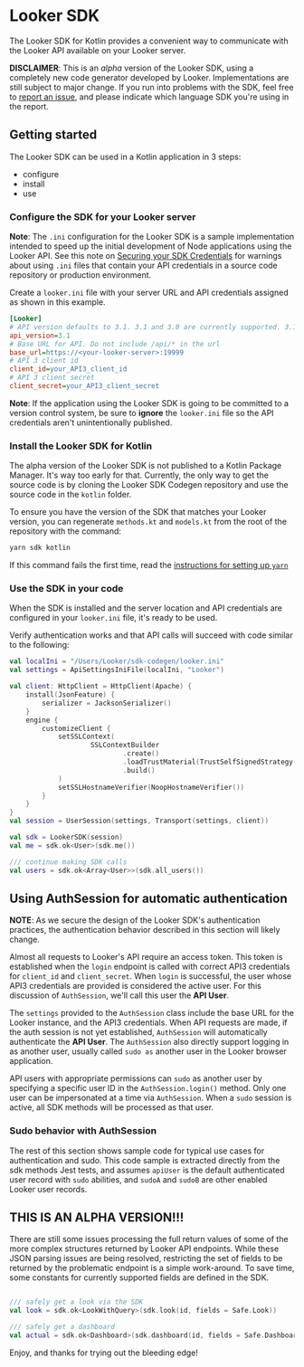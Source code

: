 # Looker SDK

The Looker SDK for Kotlin provides a convenient way to communicate with the Looker API available on your Looker server. 

**DISCLAIMER**: This is an _alpha_ version of the Looker SDK, using a completely new code generator developed by Looker. Implementations are still subject to major change. If you run into problems with the SDK, feel free to [report an issue](https://github.com/looker-open-source/sdk-codegen/issues), and please indicate which language SDK you're using in the report.

## Getting started

The Looker SDK can be used in a Kotlin application in 3 steps:

* configure
* install
* use

### Configure the SDK for your Looker server

**Note**: The `.ini` configuration for the Looker SDK is a sample implementation intended to speed up the initial development of Node applications using the Looker API. See this note on [Securing your SDK Credentials](https://github.com/looker-open-source/sdk-codegen/blob/master/README.md#securing-your-sdk-credentials) for warnings about using `.ini` files that contain your API credentials in a source code repository or production environment.

Create a `looker.ini` file with your server URL and API credentials assigned as shown in this example.

```ini
[Looker]
# API version defaults to 3.1. 3.1 and 3.0 are currently supported. 3.1 is highly recommended.
api_version=3.1
# Base URL for API. Do not include /api/* in the url
base_url=https://<your-looker-server>:19999
# API 3 client id
client_id=your_API3_client_id
# API 3 client secret
client_secret=your_API3_client_secret
```

**Note**: If the application using the Looker SDK is going to be committed to a version control system, be sure to
**ignore** the `looker.ini` file so the API credentials aren't unintentionally published.

### Install the Looker SDK for Kotlin

The alpha version of the Looker SDK is not published to a Kotlin Package Manager. It's way too early for that. Currently, the only way to get the source code is by cloning the Looker SDK Codegen repository and use the source code in the `kotlin` folder.

To ensure you have the version of the SDK that matches your Looker version, you can regenerate `methods.kt` and `models.kt` from the root of the repository with the command:

```bash
yarn sdk kotlin
```

If this command fails the first time, read the [instructions for setting up `yarn`](https://github.com/looker-open-source/sdk-codegen/blob/master/README.md#using-the-yarnnode-based-generator)

### Use the SDK in your code

When the SDK is installed and the server location and API credentials are configured in your `looker.ini` file, it's ready to be used.

Verify authentication works and that API calls will succeed with code similar to the following:

```kotlin
val localIni = "/Users/Looker/sdk-codegen/looker.ini"
val settings = ApiSettingsIniFile(localIni, "Looker")

val client: HttpClient = HttpClient(Apache) {
    install(JsonFeature) {
        serializer = JacksonSerializer()
    }
    engine {
        customizeClient {
            setSSLContext(
                    SSLContextBuilder
                            .create()
                            .loadTrustMaterial(TrustSelfSignedStrategy())
                            .build()
            )
            setSSLHostnameVerifier(NoopHostnameVerifier())
        }
    }
}
val session = UserSession(settings, Transport(settings, client))

val sdk = LookerSDK(session)
val me = sdk.ok<User>(sdk.me())

/// continue making SDK calls
val users = sdk.ok<Array<User>>(sdk.all_users())
```

## Using AuthSession for automatic authentication

**NOTE**: As we secure the design of the Looker SDK's authentication practices, the authentication behavior described in this section will likely change.

Almost all requests to Looker's API require an access token. This token is established when the `login` endpoint is called with correct API3 credentials for `client_id` and `client_secret`. When `login` is successful, the user whose API3 credentials are provided is considered the active user. For this discussion of `AuthSession`, we'll
call this user the **API User**.

The `settings` provided to the `AuthSession` class include the base URL for the Looker instance, and the API3 credentials. When API requests are made, if the auth session is not yet established, `AuthSession` will automatically authenticate the **API User**. The `AuthSession` also directly support logging in as another user, usually called `sudo as` another user in the Looker browser application.

API users with appropriate permissions can `sudo` as another user by specifying a specific user ID in the `AuthSession.login()` method. Only one user can be impersonated at a time via `AuthSession`. When a `sudo` session is active, all SDK methods will be processed as that user.

### Sudo behavior with AuthSession

The rest of this section shows sample code for typical use cases for authentication and sudo. This code sample is extracted directly from the sdk methods Jest tests, and assumes `apiUser` is the default authenticated user record with `sudo` abilities, and `sudoA` and `sudoB` are other enabled Looker user records.

## THIS IS AN ALPHA VERSION!!!

There are still some issues processing the full return values of some of the more complex structures returned by Looker API endpoints. While these JSON parsing issues are being resolved, restricting the set of fields to be returned by the problematic endpoint is a simple work-around. To save time, some constants for currently supported fields are defined in the SDK.

```kotlin

/// safely get a look via the SDK
val look = sdk.ok<LookWithQuery>(sdk.look(id, fields = Safe.Look))

/// safely get a dashboard
val actual = sdk.ok<Dashboard>(sdk.dashboard(id, fields = Safe.Dashboard))
```

Enjoy, and thanks for trying out the bleeding edge!
